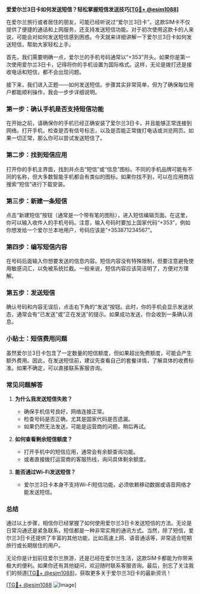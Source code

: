 **爱爱尔兰3日卡如何发送短信？轻松掌握短信发送技巧[[TG💪+ @esim1088](https://t.me/s/esim1088)]**

在爱尔兰旅行或者居住的朋友，可能已经听说过“爱尔兰3日卡”。这款SIM卡不仅提供了便捷的通话和上网服务，还支持发送短信功能。对于初次使用这款卡的人来说，可能会对如何发送短信感到困惑。今天就来详细讲解一下爱尔兰3日卡如何发送短信，帮助大家轻松上手。

首先，我们需要明确一点，爱尔兰的手机号码通常以“+353”开头。如果你是第一次使用爱尔兰3日卡，记得将你的手机设置为国际格式。这样，无论是拨打还是接收电话和短信，都不会出现问题。

接下来，我们进入正题——如何发送短信。步骤其实非常简单，但为了确保每位用户都能顺利操作，我会一步步详细说明。

### 第一步：确认手机是否支持短信功能

在开始之前，请确保你的手机已经正确安装了爱尔兰3日卡，并且能够正常连接到网络。打开手机，检查是否有信号标志，以及是否能正常拨打电话或浏览网页。如果一切正常，那么你可以尝试发送短信了。

### 第二步：找到短信应用

打开你的手机主界面，找到并点击“短信”或“信息”图标。不同的手机品牌可能有不同的名称，但大多数智能手机都会有类似的图标。如果你找不到，可以在应用商店搜索“短信”进行下载安装。

### 第三步：新建一条短信

点击“新建短信”按钮（通常是一个带有笔的图标），进入短信编辑页面。在这里，你可以输入收件人的手机号码。注意，输入号码时要加上国家代码“+353”，例如你想发给一个爱尔兰本地用户，号码应该是“+353871234567”。

### 第四步：编写短信内容

在号码后面输入你想要发送的信息内容。短信内容没有特殊限制，但要注意避免使用敏感词汇，以免被系统拦截。一般来说，短信内容应该简洁明了，方便对方理解。

### 第五步：发送短信

确认号码和内容无误后，点击右下角的“发送”按钮。此时，你的手机会显示发送状态，通常会有“已发送”或“正在发送”的提示。如果成功发送，你会收到一条确认消息。

### 小贴士：短信费用问题

虽然爱尔兰3日卡包含了一定数量的短信额度，但如果超出免费额度，可能会产生额外费用。因此，在发送短信前，建议先查看自己的套餐详情，了解具体的收费标准。如果不确定，可以直接联系客服咨询。

### 常见问题解答

1. **为什么我发送短信失败？**
   - 确保手机信号良好，网络连接正常。
   - 检查号码是否正确，尤其是国家代码是否遗漏。
   - 如果仍然无法发送，可能是运营商的问题，稍后再试。

2. **如何查看剩余短信额度？**
   - 打开手机中的短信应用，通常会有余额查询功能。
   - 或者直接拨打运营商的客服热线，询问具体剩余额度。

3. **能否通过Wi-Fi发送短信？**
   - 爱尔兰3日卡本身不支持Wi-Fi短信功能，必须依赖移动数据或语音网络才能发送短信。

### 总结

通过以上步骤，相信你已经掌握了如何使用爱尔兰3日卡发送短信的方法。无论是日常沟通还是紧急联系，短信都是一种非常实用的通讯方式。当然，除了短信，爱尔兰3日卡还提供了丰富的其他功能，比如高速上网、语音通话等，非常适合短期旅行或长期居住的用户。

无论你是计划前往爱尔兰旅游，还是已经在爱尔兰生活，这款SIM卡都能为你带来极大的便利。如果你还有其他疑问，欢迎随时联系客服咨询。最后，别忘了关注我们的频道[[TG💪+ @esim1088](https://t.me/s/esim1088)]，获取更多关于爱尔兰3日卡的最新资讯！

[[TG💪+ @esim1088](https://t.me/s/esim1088) ![Image](https://i.postimg.cc/4NQfJmqS/Snipaste-2025-05-13-00-14-12.png)]